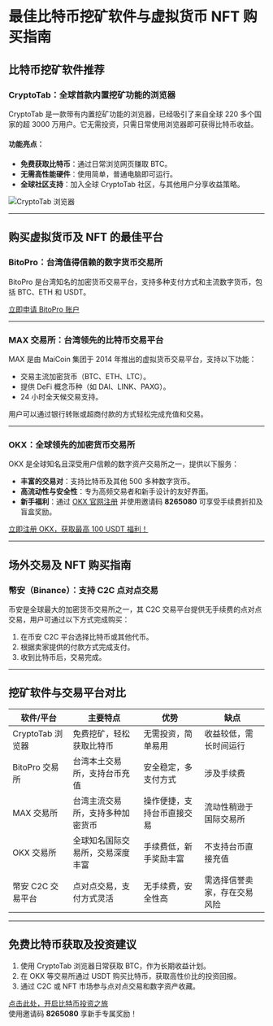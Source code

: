 # 最佳比特币挖矿软件与虚拟货币 NFT 购买指南



## 比特币挖矿软件推荐

### CryptoTab：全球首款内置挖矿功能的浏览器

CryptoTab 是一款带有内置挖矿功能的浏览器，已经吸引了来自全球 220 多个国家的超 3000 万用户。它无需投资，只需日常使用浏览器即可获得比特币收益。

#### 功能亮点：
- **免费获取比特币**：通过日常浏览网页赚取 BTC。
- **无需高性能硬件**：使用简单，普通电脑即可运行。
- **全球社区支持**：加入全球 CryptoTab 社区，与其他用户分享收益策略。

![CryptoTab 浏览器](https://imaxdream.com/wp-content/uploads/2024/11/index_share_facebook_image.png)

---

## 购买虚拟货币及 NFT 的最佳平台

### BitoPro：台湾值得信赖的数字货币交易所

BitoPro 是台湾知名的加密货币交易平台，支持多种支付方式和主流数字货币，包括 BTC、ETH 和 USDT。

[立即申请 BitoPro 账户](https://www.bitopro.com/users/sign_up?referrer=6321710092)

---

### MAX 交易所：台湾领先的比特币交易平台

MAX 是由 MaiCoin 集团于 2014 年推出的虚拟货币交易平台，支持以下功能：
- 交易主流加密货币（BTC、ETH、LTC）。
- 提供 DeFi 概念币种（如 DAI、LINK、PAXG）。
- 24 小时全天候交易支持。

用户可以通过银行转账或超商付款的方式轻松完成充值和交易。

---

### OKX：全球领先的加密货币交易所

OKX 是全球知名且深受用户信赖的数字资产交易所之一，提供以下服务：
- **丰富的交易对**：支持比特币及其他 500 多种数字货币。
- **高流动性与安全性**：专为高频交易者和新手设计的友好界面。
- **新手福利**：通过 [OKX 官网注册](https://bit.ly/OKXe) 并使用邀请码 **8265080** 可享受手续费折扣及盲盒奖励。

[立即注册 OKX，获取最高 100 USDT 福利！](https://bit.ly/OKXe)

---

## 场外交易及 NFT 购买指南

### 幣安（Binance）：支持 C2C 点对点交易

币安是全球最大的加密货币交易所之一，其 C2C 交易平台提供无手续费的点对点交易，用户可通过以下方式完成购买：
1. 在币安 C2C 平台选择比特币或其他代币。
2. 根据卖家提供的付款方式完成支付。
3. 收到比特币后，交易完成。

---

## 挖矿软件与交易平台对比

| 软件/平台          | 主要特点                                | 优势                              | 缺点                              |
|---------------------|-----------------------------------------|-----------------------------------|-----------------------------------|
| CryptoTab 浏览器     | 免费挖矿，轻松获取比特币                 | 无需投资，简单易用                | 收益较低，需长时间运行            |
| BitoPro 交易所      | 台湾本土交易所，支持台币充值              | 安全稳定，多支付方式               | 涉及手续费                        |
| MAX 交易所          | 台湾主流交易所，支持多种加密货币          | 操作便捷，支持台币直接交易          | 流动性稍逊于国际交易所            |
| OKX 交易所          | 全球知名国际交易所，交易深度丰富          | 手续费低，新手奖励丰富              | 不支持台币直接充值                |
| 幣安 C2C 交易平台   | 点对点交易，支付方式灵活                  | 无手续费，安全性高                 | 需选择信誉卖家，存在交易风险        |

---

## 免费比特币获取及投资建议

1. 使用 CryptoTab 浏览器日常获取 BTC，作为长期收益计划。
2. 在 OKX 等交易所通过 USDT 购买比特币，获取高性价比的投资回报。
3. 通过 C2C 或 NFT 市场参与点对点交易和数字资产收藏。

[点击此处，开启比特币投资之旅](https://bit.ly/OKXe)  
使用邀请码 **8265080** 享新手专属奖励！
